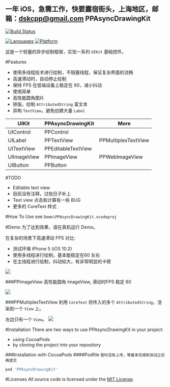 一年 iOS，急需工作，快要露宿街头，上海地区，邮箱：dskcpp@gmail.com
PPAsyncDrawingKit
------------------------
[![Build Status](https://travis-ci.org/DSKcpp/PPAsyncDrawingKit.svg?branch=master)](https://travis-ci.org/DSKcpp/PPAsyncDrawingKit)

[![Languages](https://img.shields.io/badge/languages-ObjC%20%7C%20Swift-blue.svg)](https://travis-ci.org/DSKcpp/PPAsyncDrawingKit)
[![Platform](https://img.shields.io/badge/platforms-iOS%207.0%2B-blue.svg)](https://travis-ci.org/DSKcpp/PPAsyncDrawingKit)



这是一个轻量的异步绘制框架，实现一系列 `UIKit` 基础控件。

#Features
* 使用多线程技术进行绘制，不阻塞线程，保证复杂界面的流畅
* 高速滑动时，自动停止绘制
* 保持 FPS 在低端设备上稳定在 60，减小抖动
* 使用简单
* 高性能圆角图片
* 排版，绘制 `AttributedString` 富文本
* 异构 `TextView`，避免创建大量 `Label`


| UIKit | PPAsyncDrawingKit | More |
| --- | --- | --- |
| UIControl | PPControl |   |
| UILabel | PPTextView  | PPMultiplexTextView |
| UITextView | PPEditableTextView |   |
| UIImageView | PPImageView | PPWebImageView |
| UIButton | PPButton |   |


#TODO
* Editable text view
* 目前没有注释，过些日子补上
* Text view 点击和计算有一些 BUG
* 更多的 CoreText 样式

#How To Use
see `Demo\PPAsyncDrawingKit.xcodeproj`

#Demo
为了达到效果，请在真机运行 Demo。

在复杂的场景下高速滑动 FPS 对比:

* 测试环境 iPhone 5 (iOS 10.2)
* 使用多线程进行绘制，基本能稳定在60 左右
* 在主线程进行绘制，抖动较大，有非常明显的卡顿

![](http://ww2.sinaimg.cn/large/9bffd8f9gw1fbka8hdcusj20ks0jugmz.jpg)

###PPImageView
高性能圆角 ImageView, 滑动时FPS 稳定 60

![](http://ww4.sinaimg.cn/large/9bffd8f9gw1fbk3ht0t1zj20a108btat.jpg)

###PPMultiplexTextView
利用 `CoreText` 将传入的多个 `AttributedString`，渲染到一个 `View` 上。

左边只有一个 `View`。
![](http://ww4.sinaimg.cn/large/9bffd8f9gw1fbi1ji8hbyj21kw0u67fm.jpg)

#Installation
There are two ways to use PPAsyncDrawingKit in your project:

* using CocoaPods
* by cloning the project into your repository

###Installation with CocoaPods
####Podfile
`暂时没有上传，等基本完成和测试之后再提交`
``` Ruby
pod 'PPAsyncDrawingKit'
```

#Licenses
All source code is licensed under the [MIT License](https://raw.githubusercontent.com/DSKcpp/PPAsyncDrawingKit/master/LICENSE).






